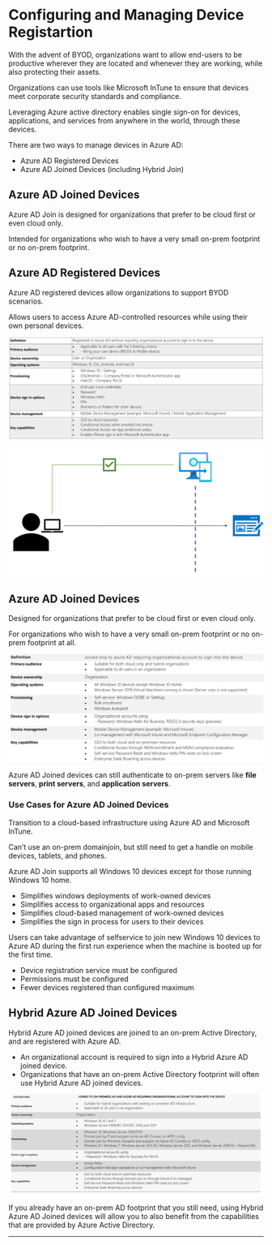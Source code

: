 # Configuring and Managing Device Registartion

With the advent of BYOD, organizations want to allow end-users to be productive wherever they are located and whenever they are working, while also protecting their assets.

Organizations can use tools like Microsoft InTune to ensure that devices meet corporate security standards and compliance.

Leveraging Azure active directory enables single sign-on for devices, applications, and services from anywhere in the world, through these devices.

There are two ways to manage devices in Azure AD:
- Azure AD Registered Devices
- Azure AD Joined Devices (including Hybrid Join)

## Azure AD Joined Devices
Azure AD Join is designed for organizations that prefer to be cloud first or even cloud only.

Intended for organizations who wish to have a very small on-prem footprint or no on-prem footprint.

## Azure AD Registered Devices
Azure AD registered devices allow organizations to support BYOD scenarios.

Allows users to access Azure AD-controlled resources while using their own personal devices.


![22](Images/22.PNG)

![23](Images/23.PNG)

## Azure AD Joined Devices 
Designed for organizations that prefer to be cloud first or even cloud only.

For organizations who wish to have a very small on-prem footprint or no on-prem footprint at all.

![24](Images/24.PNG)

Azure AD Joined devices can still authenticate to on-prem servers like **file servers**, **print servers**, and **application servers**. 

### Use Cases for Azure AD Joined Devices
Transition to a cloud-based infrastructure using Azure AD and Microsoft InTune.

Can’t use an on-prem domainjoin, but still need to get a handle on mobile devices, tablets, and phones.


Azure AD Join supports all Windows 10 devices except for those running Windows 10 home.
- Simplifies windows deployments of work-owned devices
- Simplifies access to organizational apps and resources
- Simplifies cloud-based management of work-owned devices
- Simplifies the sign in process for users to their devices 

Users can take advantage of selfservice to join new Windows 10 devices to Azure AD during the first run experience when the machine is booted up for the first time.
- Device registration service must be configured
- Permissions must be configured
- Fewer devices registered than configured maximum

## Hybrid Azure AD Joined Devices
Hybrid Azure AD joined devices are joined to an on-prem Active Directory, and are registered with Azure AD.
- An organizational account is required to sign into a Hybrid Azure AD joined device.
- Organizations that have an on-prem Active Directory footprint will often use Hybrid Azure AD joined devices.

![25](Images/25.PNG)

If you already have an on-prem AD footprint that you still need, using Hybrid Azure AD Joined devices will allow you to also benefit from the capabilities that are provided by Azure Active Directory.

***
